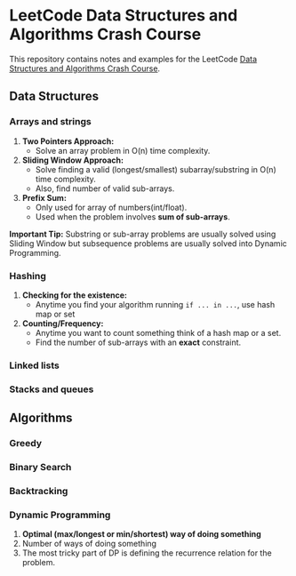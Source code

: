 # LeetCode Data Structures and Algorithms Crash Course

This repository contains notes and examples for the LeetCode [Data Structures and Algorithms Crash Course](https://leetcode.com/explore/interview/card/leetcodes-interview-crash-course-data-structures-and-algorithms/).

## Data Structures
### Arrays and strings
1. **Two Pointers Approach:**
   * Solve an array problem in O(n) time complexity.
2. **Sliding Window Approach:**
   * Solve finding a valid (longest/smallest) subarray/substring in O(n) time complexity.
   * Also, find number of valid sub-arrays.
3. **Prefix Sum:**
   * Only used for array of numbers(int/float).
   * Used when the problem involves **sum of sub-arrays**.

**Important Tip:** Substring or sub-array problems are usually solved using Sliding Window but subsequence
problems are usually solved into Dynamic Programming.

### Hashing
1. **Checking for the existence:**
   * Anytime you find your algorithm running `if ... in ...`, use hash map or set
2. **Counting/Frequency:**
   * Anytime you want to count something think of a hash map or a set.
   * Find the number of sub-arrays with an **exact** constraint.

### Linked lists


### Stacks and queues


## Algorithms

### Greedy

### Binary Search

### Backtracking

### Dynamic Programming
1. **Optimal (max/longest or min/shortest) way of doing something**
2. Number of ways of doing something
3. The most tricky part of DP is defining the recurrence relation for the problem.
